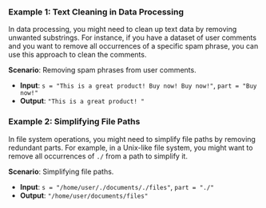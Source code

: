 ### Example 1: Text Cleaning in Data Processing
In data processing, you might need to clean up text data by removing unwanted substrings. For instance, if you have a dataset of user comments and you want to remove all occurrences of a specific spam phrase, you can use this approach to clean the comments.

**Scenario**: Removing spam phrases from user comments.
- **Input**: `s = "This is a great product! Buy now! Buy now!"`, `part = "Buy now!"`
- **Output**: `"This is a great product! "`

### Example 2: Simplifying File Paths
In file system operations, you might need to simplify file paths by removing redundant parts. For example, in a Unix-like file system, you might want to remove all occurrences of `./` from a path to simplify it.

**Scenario**: Simplifying file paths.
- **Input**: `s = "/home/user/./documents/./files"`, `part = "./"`
- **Output**: `"/home/user/documents/files"`
